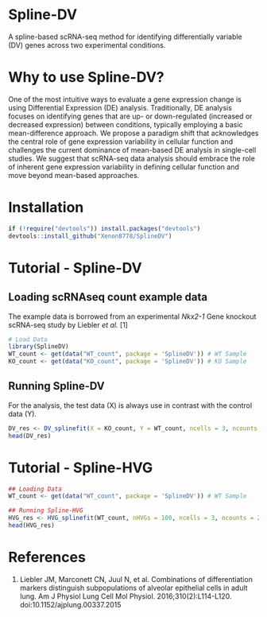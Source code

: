 # Spline-DV
A spline-based scRNA-seq method for identifying differentially variable (DV) genes across two experimental conditions.

# Why to use Spline-DV?
One of the most intuitive ways to evaluate a gene expression change is using Differential Expression (DE) analysis. Traditionally, DE analysis focuses on identifying genes that are up- or down-regulated (increased or decreased expression) between conditions, typically employing a basic mean-difference approach. We propose a paradigm shift that acknowledges the central role of gene expression variability in cellular function and challenges the current dominance of mean-based DE analysis in single-cell studies. We suggest that scRNA-seq data analysis should embrace the role of inherent gene expression variability in defining cellular function and move beyond mean-based approaches. 

# Installation 
```R
if (!require("devtools")) install.packages("devtools")
devtools::install_github("Xenon8778/SplineDV")
```
# Tutorial - Spline-DV
## Loading scRNAseq count example data
The example data is borrowed from an experimental *Nkx2-1* Gene knockout scRNA-seq study by Liebler *et al.* [1]
```R
# Load Data
library(SplineDV)
WT_count <- get(data("WT_count", package = 'SplineDV')) # WT Sample
KO_count <- get(data("KO_count", package = 'SplineDV')) # KO Sample
```
## Running Spline-DV
For the analysis, the test data (X) is always use in contrast with the control data (Y).
```R
DV_res <- DV_splinefit(X = KO_count, Y = WT_count, ncells = 3, ncounts = 200)
head(DV_res)
```

# Tutorial - Spline-HVG

```R
## Loading Data
WT_count <- get(data("WT_count", package = 'SplineDV')) # WT Sample

## Running Spline-HVG
HVG_res <- HVG_splinefit(WT_count, nHVGs = 100, ncells = 3, ncounts = 200)
head(HVG_res)
```

# References
1. Liebler JM, Marconett CN, Juul N, et al. Combinations of differentiation markers distinguish subpopulations of alveolar epithelial cells in adult lung. Am J Physiol Lung Cell Mol Physiol. 2016;310(2):L114-L120. doi:10.1152/ajplung.00337.2015
